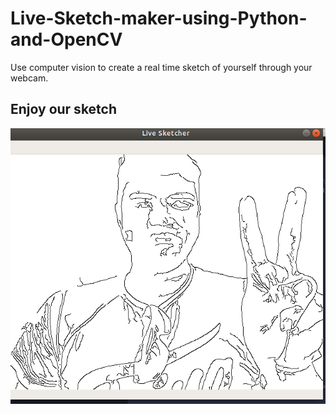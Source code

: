 # Live-Sketch-maker-using-Python-and-OpenCV
Use computer vision to create a real time sketch of yourself through your webcam.

## Enjoy our sketch

![The sketch](Screenshot%20from%202019-09-15%2010-55-17.png)

